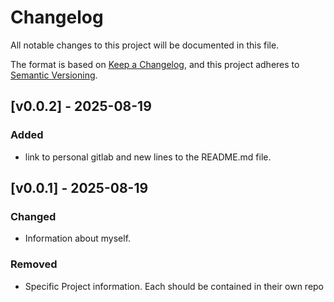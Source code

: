 # Changelog

All notable changes to this project will be documented in this file.

The format is based on [Keep a Changelog](https://keepachangelog.com/en/1.1.0/),
and this project adheres to [Semantic Versioning](https://semver.org/spec/v2.0.0.html).

## [v0.0.2] - 2025-08-19
### Added
- link to personal gitlab and new lines to the README.md file.

## [v0.0.1] - 2025-08-19
### Changed
- Information about myself.

### Removed
- Specific Project information. Each should be contained in their own repo
